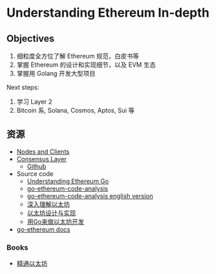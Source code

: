 # Understanding Ethereum In-depth

## Objectives

1. 细粒度全方位了解 Ethereum 规范，白皮书等
2. 掌握 Ethereum 的设计和实现细节，以及 EVM 生态
3. 掌握用 Golang 开发大型项目

Next steps:

1. 学习 Layer 2
2. Bitcoin 系, Solana, Cosmos, Aptos, Sui 等

## 资源

- [Nodes and Clients](https://ethereum.org/en/developers/docs/nodes-and-clients/#consensus-clients)
- [Consensus Layer](https://docs.prylabs.network/docs/getting-started)
    - [Github](https://github.com/prysmaticlabs/prysm)
- Source code
    - [Understanding Ethereum Go](https://github.com/ABCDELabs/Understanding-Ethereum-Go-version)
    - [go-ethereum-code-analysis](https://github.com/ZtesoftCS/go-ethereum-code-analysis)
    - [go-ethereum-code-analysis english version](https://github.com/agiletechvn/go-ethereum-code-analysis)
    - [深入理解以太坊](https://gist.github.com/stonegao/16b8a30d98c4723f04f8259b7eda5da8)
    - [以太坊设计与实现](https://learnblockchain.cn/books/geth/)
    - [用Go来做以太坊开发](https://goethereumbook.org/zh/)
- [go-ethereum docs](https://geth.ethereum.org/docs)

### Books

- [精通以太坊](https://www.8btc.com/book/657056)

